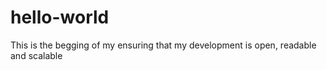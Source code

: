 # hello-world
This is the begging of my ensuring that my development is open, readable and scalable
